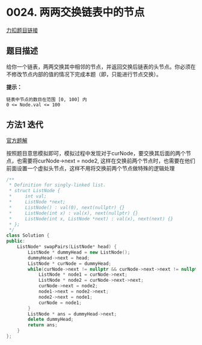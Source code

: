 <p id="两两交换链表中的节点"></p>

# 0024. 两两交换链表中的节点    

[力扣题目链接](https://leetcode-cn.com/problems/swap-nodes-in-pairs/)    
   

## 题目描述   

给你一个链表，两两交换其中相邻的节点，并返回交换后链表的头节点。你必须在不修改节点内部的值的情况下完成本题（即，只能进行节点交换）。


**提示：**

    链表中节点的数目在范围 [0, 100] 内
    0 <= Node.val <= 100



## 方法1 迭代  


[官方题解](https://leetcode-cn.com/problems/swap-nodes-in-pairs/solution/liang-liang-jiao-huan-lian-biao-zhong-de-jie-di-91/)  

按照题目意思模拟即可，模拟过程中发现对于curNode，要交换其后面的两个节点，也需要将curNode->next = node2, 这样在交换前两个节点时，也需要在他们前面设置一个虚拟头节点，这样不用将交换前两个节点做特殊的逻辑处理  



```cpp
/**
 * Definition for singly-linked list.
 * struct ListNode {
 *     int val;
 *     ListNode *next;
 *     ListNode() : val(0), next(nullptr) {}
 *     ListNode(int x) : val(x), next(nullptr) {}
 *     ListNode(int x, ListNode *next) : val(x), next(next) {}
 * };
 */
class Solution {
public:
    ListNode* swapPairs(ListNode* head) {
        ListNode * dummyHead = new ListNode();
        dummyHead->next = head;
        ListNode * curNode = dummyHead;
        while(curNode->next != nullptr && curNode->next->next != nullptr) {
            ListNode * node1 = curNode->next;
            ListNode * node2 = curNode->next->next;
            curNode->next = node2;
            node1->next = node2->next;
            node2->next = node1;
            curNode = node1;
        }
        ListNode * ans = dummyHead->next;
        delete dummyHead;
        return ans;
    }
};
```